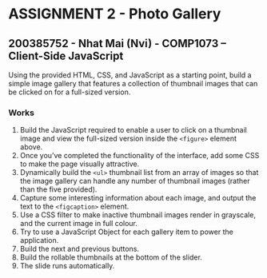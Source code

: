 # ASSIGNMENT 2 - Photo Gallery
## 200385752 - Nhat Mai (Nvi) - COMP1073 – Client-Side JavaScript
Using the provided HTML, CSS, and JavaScript as a starting point, build a simple image gallery
that features a collection of thumbnail images that can be clicked on for a full-sized version.
### Works
1. Build the JavaScript required to enable a user to click on a thumbnail image and view
the full-sized version inside the `<figure>` element above.
2. Once you’ve completed the functionality of the interface, add some CSS to make the
page visually attractive.
3. Dynamically build the `<ul>` thumbnail list from an array of images so that the image
gallery can handle any number of thumbnail images (rather than the five provided).
4. Capture some interesting information about each image, and output the text to the
`<figcaption>` element.
5. Use a CSS filter to make inactive thumbnail images render in grayscale, and the current
image in full colour.
6. Try to use a JavaScript Object for each gallery item to power the application.
7. Build the next and previous buttons.
8. Build the rollable thumbnails at the bottom of the slider.
9. The slide runs automatically.
